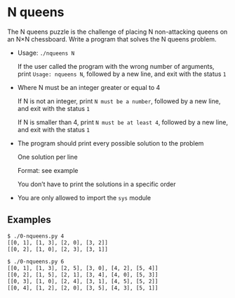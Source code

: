 # N queens

The N queens puzzle is the challenge of placing N non-attacking queens on an N×N chessboard. Write a program that solves the N queens problem.

- Usage: `./nqueens N`

  If the user called the program with the wrong number of arguments, print `Usage: nqueens N`, followed by a new line, and exit with the status `1`

- Where N must be an integer greater or equal to 4

  If N is not an integer, print `N must be a number`, followed by a new line, and exit with the status `1`

  If N is smaller than 4, print `N must be at least 4`, followed by a new line, and exit with the status `1`

- The program should print every possible solution to the problem

  One solution per line

  Format: see example

  You don’t have to print the solutions in a specific order

- You are only allowed to import the `sys` module

## Examples

```bash
$ ./0-nqueens.py 4
[[0, 1], [1, 3], [2, 0], [3, 2]]
[[0, 2], [1, 0], [2, 3], [3, 1]]
```

```bash
$ ./0-nqueens.py 6
[[0, 1], [1, 3], [2, 5], [3, 0], [4, 2], [5, 4]]
[[0, 2], [1, 5], [2, 1], [3, 4], [4, 0], [5, 3]]
[[0, 3], [1, 0], [2, 4], [3, 1], [4, 5], [5, 2]]
[[0, 4], [1, 2], [2, 0], [3, 5], [4, 3], [5, 1]]
```
